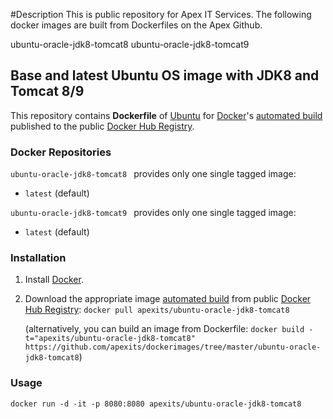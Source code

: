 #Description
This is public repository for Apex IT Services.
The following docker images are built from Dockerfiles on the Apex Github.

ubuntu-oracle-jdk8-tomcat8 
ubuntu-oracle-jdk8-tomcat9

## Base and latest Ubuntu OS image with JDK8 and Tomcat 8/9

This repository contains **Dockerfile** of [Ubuntu](http://www.ubuntu.com/) for [Docker](https://www.docker.com/)'s [automated build](https://hub.docker.com/u/apexits/) published to the public [Docker Hub Registry](https://registry.hub.docker.com/).

### Docker Repositories

`ubuntu-oracle-jdk8-tomcat8 ` provides only one single tagged image:

* `latest` (default)

`ubuntu-oracle-jdk8-tomcat9 ` provides only one single tagged image:

* `latest` (default)


### Installation

1. Install [Docker](https://www.docker.com/).

2. Download the appropriate image [automated build](https://hub.docker.com/u/apexits/) from public [Docker Hub Registry](https://registry.hub.docker.com/): `docker pull apexits/ubuntu-oracle-jdk8-tomcat8`

    (alternatively, you can build an image from Dockerfile: `docker build -t="apexits/ubuntu-oracle-jdk8-tomcat8" https://github.com/apexits/dockerimages/tree/master/ubuntu-oracle-jdk8-tomcat8`)

### Usage

    docker run -d -it -p 8080:8080 apexits/ubuntu-oracle-jdk8-tomcat8 
